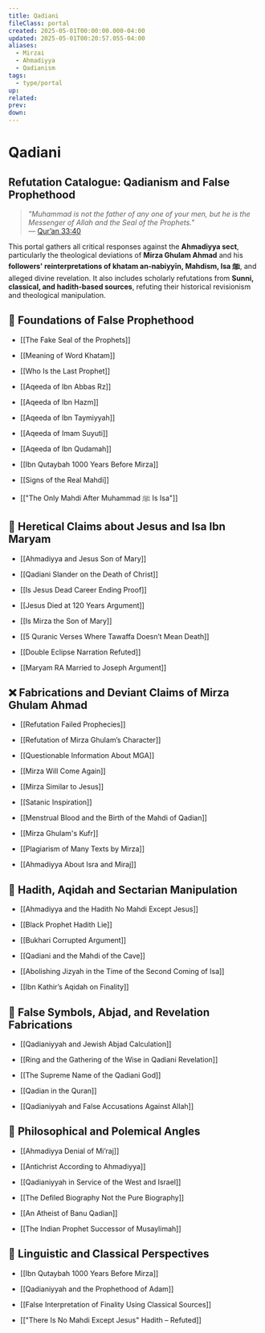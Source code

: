 ```yaml
---
title: Qadiani
fileClass: portal
created: 2025-05-01T00:00:00.000-04:00
updated: 2025-05-01T00:20:57.055-04:00
aliases:
  - Mirzai
  - Ahmadiyya
  - Qadianism
tags:
  - type/portal
up: 
related: 
prev: 
down:
---
```


# Qadiani

## Refutation Catalogue: Qadianism and False Prophethood

> _"Muhammad is not the father of any one of your men, but he is the Messenger of Allah and the Seal of the Prophets."_  
> — [Qur’an 33:40](https://quran.com/33/40)

This portal gathers all critical responses against the **Ahmadiyya sect**, particularly the theological deviations of **Mirza Ghulam Ahmad** and his **followers' reinterpretations of khatam an-nabiyyīn, Mahdism, Isa ﷺ**, and alleged divine revelation. It also includes scholarly refutations from **Sunni, classical, and hadith-based sources**, refuting their historical revisionism and theological manipulation.

## 🧱 Foundations of False Prophethood

- [[The Fake Seal of the Prophets]]
    
- [[Meaning of Word Khatam]]
    
- [[Who Is the Last Prophet]]
    
- [[Aqeeda of Ibn Abbas Rz]]
    
- [[Aqeeda of Ibn Hazm]]
    
- [[Aqeeda of Ibn Taymiyyah]]
    
- [[Aqeeda of Imam Suyuti]]
    
- [[Aqeeda of Ibn Qudamah]]
    
- [[Ibn Qutaybah 1000 Years Before Mirza]]
    
- [[Signs of the Real Mahdi]]
    
- [["The Only Mahdi After Muhammad ﷺ Is Isa"]]

## 🚨 Heretical Claims about Jesus and Isa Ibn Maryam

- [[Ahmadiyya and Jesus Son of Mary]]
    
- [[Qadiani Slander on the Death of Christ]]
    
- [[Is Jesus Dead Career Ending Proof]]
    
- [[Jesus Died at 120 Years Argument]]
    
- [[Is Mirza the Son of Mary]]
    
- [[5 Quranic Verses Where Tawaffa Doesn’t Mean Death]]
    
- [[Double Eclipse Narration Refuted]]
    
- [[Maryam RA Married to Joseph Argument]]

## ❌ Fabrications and Deviant Claims of Mirza Ghulam Ahmad

- [[Refutation Failed Prophecies]]
    
- [[Refutation of Mirza Ghulam’s Character]]
    
- [[Questionable Information About MGA]]
    
- [[Mirza Will Come Again]]
    
- [[Mirza Similar to Jesus]]
    
- [[Satanic Inspiration]]
    
- [[Menstrual Blood and the Birth of the Mahdi of Qadian]]
    
- [[Mirza Ghulam's Kufr]]
    
- [[Plagiarism of Many Texts by Mirza]]
    
- [[Ahmadiyya About Isra and Miraj]]

## 🕋 Hadith, Aqidah and Sectarian Manipulation

- [[Ahmadiyya and the Hadith No Mahdi Except Jesus]]
    
- [[Black Prophet Hadith Lie]]
    
- [[Bukhari Corrupted Argument]]
    
- [[Qadiani and the Mahdi of the Cave]]
    
- [[Abolishing Jizyah in the Time of the Second Coming of Isa]]
    
- [[Ibn Kathir’s Aqidah on Finality]]

## 🔗 False Symbols, Abjad, and Revelation Fabrications

- [[Qadianiyyah and Jewish Abjad Calculation]]
    
- [[Ring and the Gathering of the Wise in Qadiani Revelation]]
    
- [[The Supreme Name of the Qadiani God]]
    
- [[Qadian in the Quran]]
    
- [[Qadianiyyah and False Accusations Against Allah]]

## 🧠 Philosophical and Polemical Angles

- [[Ahmadiyya Denial of Mi’raj]]
    
- [[Antichrist According to Ahmadiyya]]
    
- [[Qadianiyyah in Service of the West and Israel]]
    
- [[The Defiled Biography Not the Pure Biography]]
    
- [[An Atheist of Banu Qadian]]
    
- [[The Indian Prophet Successor of Musaylimah]]

## 📜 Linguistic and Classical Perspectives

- [[Ibn Qutaybah 1000 Years Before Mirza]]
    
- [[Qadianiyyah and the Prophethood of Adam]]
    
- [[False Interpretation of Finality Using Classical Sources]]
    
- [["There Is No Mahdi Except Jesus" Hadith – Refuted]]
